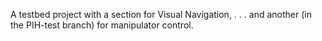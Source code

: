 A testbed project with a section for Visual Navigation, . . . and another (in the PIH-test branch) for manipulator control.

